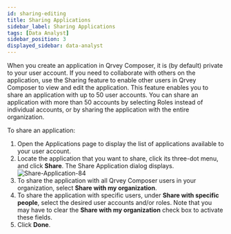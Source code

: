 ```yaml
---
id: sharing-editing
title: Sharing Applications
sidebar_label: Sharing Applications
tags: [Data Analyst]
sidebar_position: 3
displayed_sidebar: data-analyst
---
```


<div style={{textAlign: "justify"}}>

When you create an application in Qrvey Composer, it is (by default) private to your user account. If you need to collaborate with others on the application, use the Sharing feature to enable other users in Qrvey Composer to view and edit the application. This feature enables you to share an application with up to 50 user accounts. You can share an application with more than 50 accounts by selecting Roles instead of individual accounts, or by sharing the application with the entire organization. 

To share an application:
1. Open the Applications page to display the list of applications available to your user account. 
2. Locate the application that you want to share, click its three-dot menu, and click **Share**. The Share Application dialog displays. 
   ![Share-Application-84](https://s3.amazonaws.com/cdn.qrvey.com/documentation_assets/partner-portal/bulk_uploads/version_84/Share-Application-84.png)
3. To share the application with all Qrvey Composer users in your organization, select **Share with my organization**. 
4. To share the application with specific users, under **Share with specific people**, select the desired user accounts and/or roles. Note that you may have to clear the **Share with my organization** check box to activate these fields. 
5. Click **Done**. 


</div>